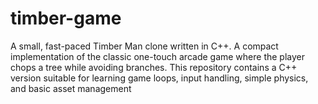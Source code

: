 # timber-game
A small, fast-paced Timber Man clone written in C++.  A compact implementation of the classic one-touch arcade game where the player chops a tree while avoiding branches. This repository contains a C++ version suitable for learning game loops, input handling, simple physics, and basic asset management

